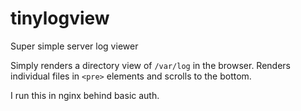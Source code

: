 # tinylogview
Super simple server log viewer

Simply renders a directory view of `/var/log` in the browser. Renders individual files in `<pre>` elements and scrolls to the bottom.

I run this in nginx behind basic auth.